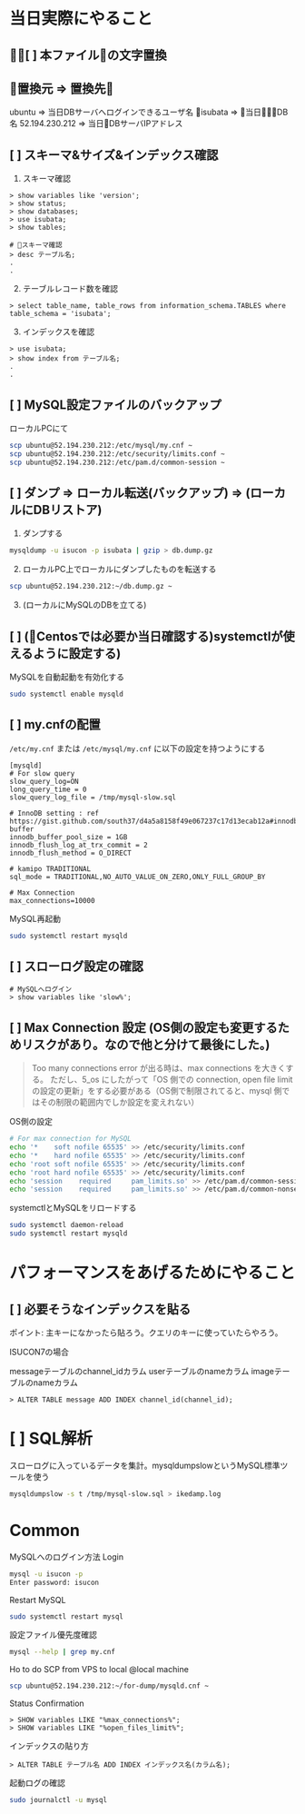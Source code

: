 # 当日実際にやること

## [ ] 本ファイルの文字置換

置換元 => 置換先
----------------
ubuntu => 当日DBサーバへログインできるユーザ名
isubata => 当日DB名
52.194.230.212 => 当日DBサーバIPアドレス


## [ ] スキーマ&サイズ&インデックス確認

1. スキーマ確認

```mysql
> show variables like 'version';
> show status;
> show databases;
> use isubata;
> show tables;

# スキーマ確認
> desc テーブル名;
.
.
```

2. テーブルレコード数を確認

```mysql
> select table_name, table_rows from information_schema.TABLES where table_schema = 'isubata';
```

3. インデックスを確認

```mysql
> use isubata;
> show index from テーブル名;
.
.
```

## [ ] MySQL設定ファイルのバックアップ

ローカルPCにて

```bash
scp ubuntu@52.194.230.212:/etc/mysql/my.cnf ~
scp ubuntu@52.194.230.212:/etc/security/limits.conf ~
scp ubuntu@52.194.230.212:/etc/pam.d/common-session ~
```

## [ ] ダンプ => ローカル転送(バックアップ) => (ローカルにDBリストア)

1. ダンプする

```bash
mysqldump -u isucon -p isubata | gzip > db.dump.gz
```

2. ローカルPC上でローカルにダンプしたものを転送する

```bash
scp ubuntu@52.194.230.212:~/db.dump.gz ~
```

3. (ローカルにMySQLのDBを立てる)

## [ ] (Centosでは必要か当日確認する)systemctlが使えるように設定する)

MySQLを自動起動を有効化する

```bash
sudo systemctl enable mysqld
```

## [ ] my.cnfの配置

`/etc/my.cnf` または `/etc/mysql/my.cnf` に以下の設定を持つようにする

```
[mysqld]
# For slow query
slow_query_log=ON
long_query_time = 0
slow_query_log_file = /tmp/mysql-slow.sql

# InnoDB setting : ref https://gist.github.com/south37/d4a5a8158f49e067237c17d13ecab12a#innodb-buffer
innodb_buffer_pool_size = 1GB
innodb_flush_log_at_trx_commit = 2
innodb_flush_method = O_DIRECT

# kamipo TRADITIONAL
sql_mode = TRADITIONAL,NO_AUTO_VALUE_ON_ZERO,ONLY_FULL_GROUP_BY

# Max Connection
max_connections=10000
```

MySQL再起動

```bash
sudo systemctl restart mysqld
```

## [ ] スローログ設定の確認

```mysql
# MySQLへログイン
> show variables like 'slow%';
```

## [ ] Max Connection 設定 (OS側の設定も変更するためリスクがあり。なので他と分けて最後にした。)

> Too many connections error が出る時は、max connections を大きくする。 ただし、5_os にしたがって「OS 側での connection, open file limit の設定の更新」をする必要がある（OS側で制限されてると、mysql 側ではその制限の範囲内でしか設定を変えれない）

OS側の設定

```bash
# For max connection for MySQL
echo '*    soft nofile 65535' >> /etc/security/limits.conf
echo '*    hard nofile 65535' >> /etc/security/limits.conf
echo 'root soft nofile 65535' >> /etc/security/limits.conf
echo 'root hard nofile 65535' >> /etc/security/limits.conf
echo 'session    required     pam_limits.so' >> /etc/pam.d/common-session
echo 'session    required     pam_limits.so' >> /etc/pam.d/common-nonsession
```

systemctlとMySQLをリロードする

```bash
sudo systemctl daemon-reload
sudo systemctl restart mysqld
```

# パフォーマンスをあげるためにやること

## [ ] 必要そうなインデックスを貼る

ポイント: 主キーになかったら貼ろう。クエリのキーに使っていたらやろう。

ISUCON7の場合

messageテーブルのchannel_idカラム
userテーブルのnameカラム
imageテーブルのnameカラム

```mysql
> ALTER TABLE message ADD INDEX channel_id(channel_id);
```

# [ ] SQL解析

スローログに入っているデータを集計。mysqldumpslowというMySQL標準ツールを使う

```bash
mysqldumpslow -s t /tmp/mysql-slow.sql > ikedamp.log
```


# Common

MySQLへのログイン方法 Login

```bash
mysql -u isucon -p
Enter password: isucon
```

Restart MySQL

```bash
sudo systemctl restart mysql
```

設定ファイル優先度確認

```bash
mysql --help | grep my.cnf
```

Ho to do SCP from VPS to local @local machine

```bash
scp ubuntu@52.194.230.212:~/for-dump/mysqld.cnf ~
```

Status Confirmation

```mysql
> SHOW variables LIKE "%max_connections%";
> SHOW variables LIKE "%open_files_limit%";
```

インデックスの貼り方

```mysql
> ALTER TABLE テーブル名 ADD INDEX インデックス名(カラム名);
```

起動ログの確認

```bash
sudo journalctl -u mysql
```